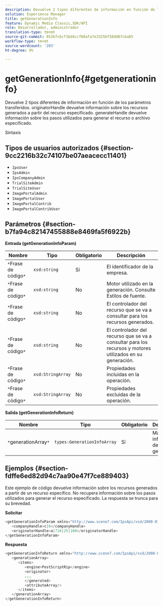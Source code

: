 ```yaml
---
description: Devuelve 2 tipos diferentes de información en función de los parámetros transferidos. originatorHandle devuelve información sobre los recursos generados a partir del recurso especificado. generateHandle devuelve información sobre los pasos utilizados para generar el recurso o archivo especificado.
solution: Experience Manager
title: getGenerationInfo
feature: Dynamic Media Classic,SDK/API
role: Desarrollador, administrador
translation-type: tm+mt
source-git-commit: 052bfcbcf1bd4ccf60afa7e3325bf58dd07cba85
workflow-type: tm+mt
source-wordcount: '203'
ht-degree: 9%

---
```



# getGenerationInfo{#getgenerationinfo}

Devuelve 2 tipos diferentes de información en función de los parámetros transferidos. originatorHandle devuelve información sobre los recursos generados a partir del recurso especificado. generateHandle devuelve información sobre los pasos utilizados para generar el recurso o archivo especificado.

Sintaxis

## Tipos de usuarios autorizados {#section-9cc2216b32c74107be07aeacecc11401}

* `IpsUser`
* `IpsAdmin`
* `IpsCompanyAdmin`
* `TrialSiteAdmin`
* `TrialSiteUser`
* `ImagePortalAdmin`
* `ImagePortalUser`
* `ImagePortalContrib`
* `ImagePortalContribUser`

## Parámetros {#section-b7fa94c82147455888e8469fa5f6922b}

**Entrada (getGenerationInfoParam)**

| Nombre | Tipo | Obligatorio | Descripción |
|---|---|---|---|
| `*`Frase de código`*` | `xsd:string` | Sí | El identificador de la empresa. |
| `*`Frase de código`*` | `xsd:string` | No | Motor utilizado en la generación. Consulte Estilos de fuente. |
| `*`Frase de código`*` | `xsd:string` | No | El controlador del recurso que se va a consultar para los recursos generados. |
| `*`Frase de código`*` | `xsd:string` | No | El controlador del recurso que se va a consultar para los recursos y motores utilizados en su generación. |
| `*`Frase de código`*` | `xsd:StringArray` | No | Propiedades incluidas en la operación. |
| `*`Frase de código`*` | `xsd:StringArray` | No | Propiedades excluidas de la operación. |

**Salida (getGenerationInfoReturn)**

| Nombre | Tipo | Obligatorio | Descripción |
|---|---|---|---|
| `*`generationArray`*` | `types:GenerationInfoArray` | Sí | Matriz de información de generación. |

## Ejemplos {#section-fdffe6ed82d94c7aa90e47f7ce889403}

Este ejemplo de código devuelve información sobre los recursos generados a partir de un recurso específico. No recupera información sobre los pasos utilizados para generar el recurso especificado. La respuesta se trunca para su brevedad.

**Solicitar**

```java
<getGenerationInfoParam xmlns="http://www.scene7.com/IpsApi/xsd/2008-01-15">
   <companyHandle>c|6</companyHandle>
   <originatorHandle>a|716|25|160</originatorHandle>
</getGenerationInfoParam>
```

**Respuesta**

```java
<getGenerationInfoReturn xmlns="http://www.scene7.com/IpsApi/xsd/2008-01-15">
   <generationArray>
      <items>
         <engine>PostScriptRip</engine>
         <originator>
         ...
         </generated>
         <attributeArray/>
      </items>
   </generationArray>
</getGenerationInfoReturn>
```

